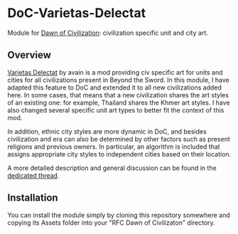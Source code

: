 # DoC-Varietas-Delectat
Module for [Dawn of Civilization](https://github.com/dguenms/Dawn-of-Civilization): civilization specific unit and city art.

## Overview

[Varietas Delectat](http://forums.civfanatics.com/downloads.php?do=file&id=7358) by avain is a mod providing civ specific art for units and cities for all civilizations present in Beyond the Sword. 
In this module, I have adapted this feature to DoC and extended it to all new civilizations added here. 
In some cases, that means that a new civilization shares the art styles of an existing one: for example, Thailand shares the Khmer art styles. 
I have also changed several specific unit art types to better fit the context of this mod.

In addition, ethnic city styles are more dynamic in DoC, and besides civilization and era can also be determined by other factors such as present religions and previous owners. 
In particular, an algorithm is included that assigns appropriate city styles to independent cities based on their location.

A more detailed description and general discussion can be found in the [dedicated thread](http://forums.civfanatics.com/showthread.php?t=464808).

## Installation

You can install the module simply by cloning this repository somewhere and copying its Assets folder into your "RFC Dawn of Civilizaton" directory.
